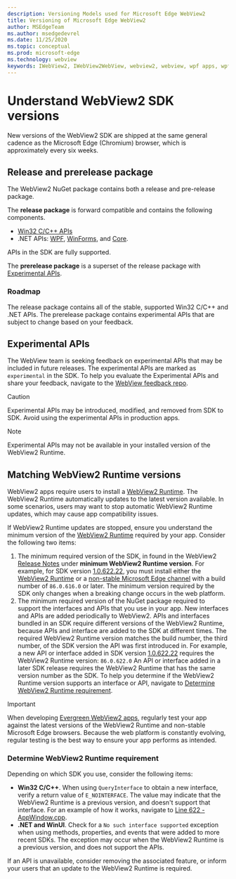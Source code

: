 ```yaml
---
description: Versioning Models used for Microsoft Edge WebView2
title: Versioning of Microsoft Edge WebView2
author: MSEdgeTeam
ms.author: msedgedevrel
ms.date: 11/25/2020
ms.topic: conceptual
ms.prod: microsoft-edge
ms.technology: webview
keywords: IWebView2, IWebView2WebView, webview2, webview, wpf apps, wpf, edge, ICoreWebView2, ICoreWebView2Host, browser control, edge html
---
```

# Understand WebView2 SDK versions  

New versions of the WebView2 SDK are shipped at the same general cadence as the Microsoft Edge \(Chromium\) browser, which is approximately every six weeks.  

## Release and prerelease package  

The WebView2 NuGet package contains both a release and pre-release package.  

The **release package** is forward compatible and contains the following components.  

*   [Win32 C/C++ APIs][ReferenceWin32]
*   .NET APIs:  [WPF][DotnetMicrosoftWebWebview2WpfNamespace], [WinForms][DotnetMicrosoftWebWebview2WinformsNamespace], and [Core][DotnetMicrosoftWebWebview2CoreNamespace].  
    
APIs in the SDK are fully supported.  

The **prerelease package** is a superset of the release package with [Experimental APIs](#experimental-apis).  

### Roadmap  

The release package contains all of the stable, supported Win32 C/C++ and .NET APIs.  The prerelease package contains experimental APIs that are subject to change based on your feedback.  

## Experimental APIs  

The WebView team is seeking feedback on experimental APIs that may be included in future releases.  The experimental APIs are marked as `experimental` in the SDK.  To help you evaluate the Experimental APIs and share your feedback, navigate to the [WebView feedback repo][GithubMicrosoftedgeWebviewfeedback].  

> [!CAUTION]
> Experimental APIs may be introduced, modified, and removed from SDK to SDK.  Avoid using the experimental APIs in production apps.  

> [!NOTE]
> Experimental APIs may not be available in your installed version of the WebView2 Runtime.  

## Matching WebView2 Runtime versions  
WebView2 apps require users to install a [WebView2 Runtime][MicrosoftDeveloperEdgeWebview2].  The WebView2 Runtime automatically updates to the latest version available.  In some scenarios, users may want to stop automatic WebView2 Runtime updates, which may cause app compatibility issues.  

If WebView2 Runtime updates are stopped, ensure you understand the minimum version of the [WebView2 Runtime][MicrosoftDeveloperEdgeWebview2] required by your app.  Consider the following two items:  

1.  The minimum required version of the SDK, in found in the WebView2 [Release Notes][Webview2Releasenotes] under **minimum WebView2 Runtime version**.  For example, for SDK version [1.0.622.22][Webview2Releasenotes1062222], you must install either the [WebView2 Runtime][MicrosoftDeveloperEdgeWebview2] or a [non-stable Microsoft Edge channel][MicrosoftedgeinsiderDownload] with a build number of `86.0.616.0` or later.  The minimum version required by the SDK only changes when a breaking change occurs in the web platform.  
1.  The minimum required version of the NuGet package required to support the interfaces and APIs that you use in your app.  New interfaces and APIs are added periodically to WebView2.  APIs and interfaces bundled in an SDK require different versions of the WebView2 Runtime, because APIs and interface are added to the SDK at different times.  The required WebView2 Runtime version matches the build number, the third number, of the SDK version the API was first introduced in.  For example, a new API or interface added in SDK version [1.0.622.22][Webview2Releasenotes1062222] requires the WebView2 Runtime version:  `86.0.622.0`  An API or interface added in a later SDK release requires the WebView2 Runtime that has the same version number as the SDK.  To help you determine if the WebView2 Runtime version supports an interface or API, navigate to [Determine WebView2 Runtime requirement](#determine-webview2-runtime-requirement).  
    
> [!IMPORTANT]
> When developing [Evergreen WebView2 apps][Webview2ConceptsDistributionEvergreenDistributionMode], regularly test your app against the latest versions of the WebView2 Runtime and non-stable Microsoft Edge browsers.  Because the web platform is constantly evolving, regular testing is the best way to ensure your app performs as intended.  

### Determine WebView2 Runtime requirement  

Depending on which SDK you use, consider the following items:  

*   **Win32 C/C++**.  When using `QueryInterface` to obtain a new interface, verify a return value of `E_NOINTERFACE`.  The value may indicate that the WebView2 Runtime is a previous version, and doesn't support that interface.  For an example of how it works, navigate to [Line 622 - AppWindow.cpp][GithubMicrosoftedgeWebview2samplesSampleappsWebview2apisampleAppwindowCppL622].  
*   **.NET and WinUI**.  Check for a `No such interface supported` exception when using methods, properties, and events that were added to more recent SDKs.  The exception may occur when the WebView2 Runtime is a previous version, and does not support the APIs.  
    
If an API is unavailable, consider removing the associated feature, or inform your users that an update to the WebView2 Runtime is required.  

<!--
## Versioning  

After you have used a particular version of the SDK to build your app, your app may end up running with an older or newer version of installed browser binaries.  Until version 1.0.0.0 of WebView2 there may be breaking changes during updates that prevent your SDK from working with different versions of installed browser binaries.  After version 1.0.0.0, different versions of the SDK may work with different versions of the installed browser by using the following best practices.  

1.  To account for breaking changes to the API be sure to check for failure when requesting the DLL export `CreateCoreWebView2Environment` and when running `QueryInterface` on any `CoreWebView2` object.  A return value of `E_NOINTERFACE` indicates that the SDK is not compatible with the Microsoft Edge browser binaries.  
1.  Checking for failure from `QueryInterface` also accounts for cases where the SDK is newer than the version of the Microsoft Edge browser and your app attempts to use an interface of which the Microsoft Edge browser is unaware.  
1.  When an interface is unavailable, you may consider disabling the associated feature if possible, or otherwise informing your users to update their browsers.  
    -->  

<!--links -->  

[Webview2ConceptsDistributionEvergreenDistributionMode]: ./distribution.md#evergreen-distribution-mode "Evergreen distribution mode - Distribution of apps using WebView2 | Microsoft Docs"  
[Webview2Releasenotes]: ../releasenotes.md "Release notes for WebView2 SDK | Microsoft Docs"  
[Webview2Releasenotes1062222]: ../releasenotes.md#1062222 "1.0.622.22 - Release notes for WebView2 SDK | Microsoft Docs"   

[DeployedgeChannels]: /deployedge/microsoft-edge-channels "Overview of the Microsoft Edge channels | Microsoft Docs"  

[DotnetMicrosoftWebWebview2CoreNamespace]: /dotnet/api/microsoft.web.webview2.core "Microsoft.Web.WebView2.Core Namespace | Microsoft Docs"  
[DotnetMicrosoftWebWebview2WpfNamespace]: /dotnet/api/microsoft.web.webview2.wpf "Microsoft.Web.WebView2.Wpf Namespace | Microsoft Docs"  
[DotnetMicrosoftWebWebview2WinformsNamespace]: /dotnet/api/microsoft.web.webview2.winforms "Microsoft.Web.WebView2.WinForms Namespace | Microsoft Docs"  
[ReferenceWin32]: /microsoft-edge/webview2/reference/win32 "WebView2 Win32 C++ Reference | Microsoft Docs"  

[MicrosoftDeveloperEdgeWebview2]: https://developer.microsoft.com/microsoft-edge/webview2/ "Microsoft Edge WebView2 | Microsoft Developer"  

[GithubMicrosoftedgeWebviewfeedback]: https://github.com/MicrosoftEdge/WebViewFeedback "WebView Feedback - MicrosoftEdge/WebViewFeedback | GitHub"  
[GithubMicrosoftedgeWebview2samplesSampleappsWebview2apisampleAppwindowCppL622]: https://github.com/MicrosoftEdge/WebView2Samples/blob/8ec7de9d3e80a942bc7025cffad98eee75e11e64/SampleApps/WebView2APISample/AppWindow.cpp#L622 "Line 622 - AppWindow.cpp - MicrosoftEdge/WebView2Samples | GitHub"  

[MicrosoftedgeinsiderDownload]: https://www.microsoftedgeinsider.com/download "Download Microsoft Edge Insider Channels"  
